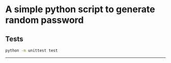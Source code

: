 # A simple python script to generate random password

## Tests
```bash
python -m unittest test
```
----
